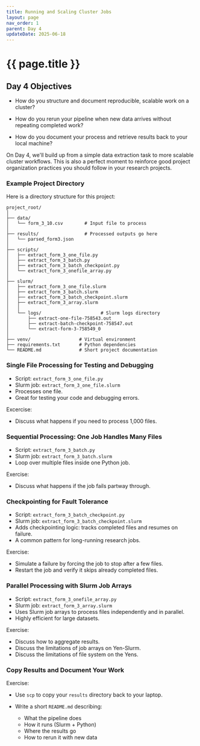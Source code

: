 ```yaml
---
title: Running and Scaling Cluster Jobs
layout: page
nav_order: 1
parent: Day 4
updateDate: 2025-06-18
---
```



# {{ page.title }}

## Day 4 Objectives

- How do you structure and document reproducible, scalable work on a cluster?

- How do you rerun your pipeline when new data arrives without repeating completed work?

- How do you document your process and retrieve results back to your local machine?

On Day 4, we'll build up from a simple data extraction task to more scalable cluster workflows. This is also a perfect moment to reinforce good project organization practices you should follow in your research projects.

### Example Project Directory

Here is a directory structure for this project:

```
project_root/
│
├── data/
│   └── form_3_10.csv        # Input file to process
│
├── results/                 # Processed outputs go here
│   └── parsed_form3.json
│
├── scripts/
│   ├── extract_form_3_one_file.py
│   ├── extract_form_3_batch.py
│   ├── extract_form_3_batch_checkpoint.py
│   └── extract_form_3_onefile_array.py
│
├── slurm/
│   ├── extract_form_3_one_file.slurm
│   ├── extract_form_3_batch.slurm
│   ├── extract_form_3_batch_checkpoint.slurm
│   ├── extract_form_3_array.slurm
│   │
│   └── logs/                      # Slurm logs directory
│       ├── extract-one-file-758543.out
│       ├── extract-batch-checkpoint-758547.out
│       └── extract-form-3-758549_0 
│
├── venv/                  # Virtual environment
├── requirements.txt       # Python dependencies
└── README.md              # Short project documentation
```


### Single File Processing for Testing and Debugging

- Script: `extract_form_3_one_file.py`
- Slurm job: `extract_form_3_one_file.slurm`
- Processes one file.
- Great for testing your code and debugging errors.

Excercise: 

- Discuss what happens if you need to process 1,000 files.

### Sequential Processing: One Job Handles Many Files

- Script: `extract_form_3_batch.py`
- Slurm job: `extract_form_3_batch.slurm`
- Loop over multiple files inside one Python job.

Exercise: 

- Discuss what happens if the job fails partway through.

### Checkpointing for Fault Tolerance

- Script: `extract_form_3_batch_checkpoint.py`
- Slurm job: `extract_form_3_batch_checkpoint.slurm`
- Adds checkpointing logic: tracks completed files and resumes on failure.
- A common pattern for long-running research jobs.

Exercise:

- Simulate a failure by forcing the job to stop after a few files.
- Restart the job and verify it skips already completed files.


### Parallel Processing with Slurm Job Arrays
- Script: `extract_form_3_onefile_array.py`
- Slurm job: `extract_form_3_array.slurm`
- Uses Slurm job arrays to process files independently and in parallel.
- Highly efficient for large datasets.

Exercise:

- Discuss how to aggregate results.
- Discuss the limitations of job arrays on Yen-Slurm.
- Discuss the limitations of file system on the Yens.

### Copy Results and Document Your Work
Exercise:
 
- Use `scp` to copy your `results` directory back to your laptop.
- Write a short `README.md` describing:

  - What the pipeline does
  - How it runs (Slurm + Python)
  - Where the results go
  - How to rerun it with new data
